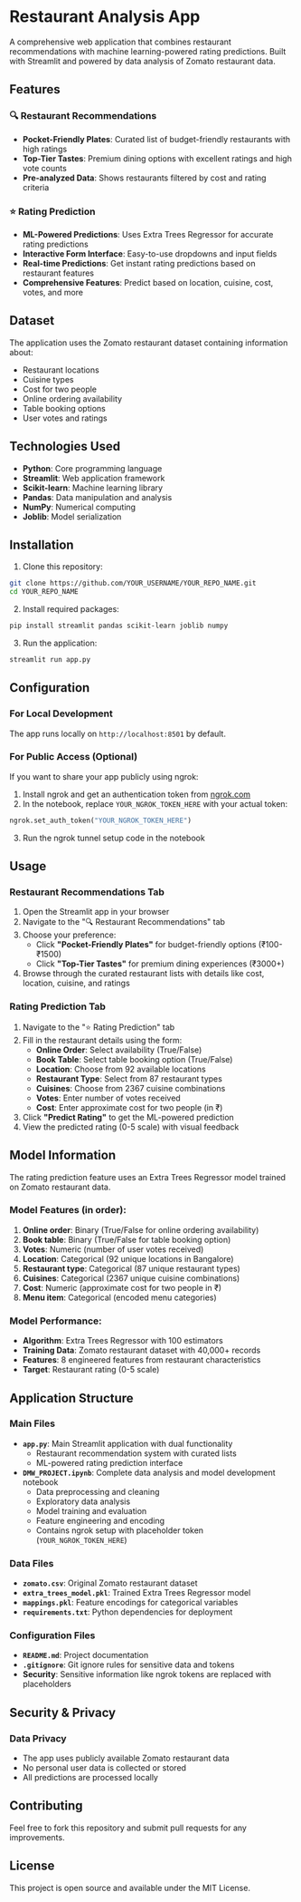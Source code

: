 # Restaurant Analysis App

A comprehensive web application that combines restaurant recommendations with machine learning-powered rating predictions. Built with Streamlit and powered by data analysis of Zomato restaurant data.

## Features

### 🔍 Restaurant Recommendations
- **Pocket-Friendly Plates**: Curated list of budget-friendly restaurants with high ratings
- **Top-Tier Tastes**: Premium dining options with excellent ratings and high vote counts
- **Pre-analyzed Data**: Shows restaurants filtered by cost and rating criteria

### ⭐ Rating Prediction
- **ML-Powered Predictions**: Uses Extra Trees Regressor for accurate rating predictions
- **Interactive Form Interface**: Easy-to-use dropdowns and input fields
- **Real-time Predictions**: Get instant rating predictions based on restaurant features
- **Comprehensive Features**: Predict based on location, cuisine, cost, votes, and more

## Dataset

The application uses the Zomato restaurant dataset containing information about:
- Restaurant locations
- Cuisine types
- Cost for two people
- Online ordering availability
- Table booking options
- User votes and ratings

## Technologies Used

- **Python**: Core programming language
- **Streamlit**: Web application framework
- **Scikit-learn**: Machine learning library
- **Pandas**: Data manipulation and analysis
- **NumPy**: Numerical computing
- **Joblib**: Model serialization

## Installation

1. Clone this repository:
```bash
git clone https://github.com/YOUR_USERNAME/YOUR_REPO_NAME.git
cd YOUR_REPO_NAME
```

2. Install required packages:
```bash
pip install streamlit pandas scikit-learn joblib numpy
```

3. Run the application:
```bash
streamlit run app.py
```

## Configuration

### For Local Development
The app runs locally on `http://localhost:8501` by default.

### For Public Access (Optional)
If you want to share your app publicly using ngrok:

1. Install ngrok and get an authentication token from [ngrok.com](https://ngrok.com)
2. In the notebook, replace `YOUR_NGROK_TOKEN_HERE` with your actual token:
```python
ngrok.set_auth_token("YOUR_NGROK_TOKEN_HERE")
```
3. Run the ngrok tunnel setup code in the notebook


## Usage

### Restaurant Recommendations Tab
1. Open the Streamlit app in your browser
2. Navigate to the "🔍 Restaurant Recommendations" tab
3. Choose your preference:
   - Click **"Pocket-Friendly Plates"** for budget-friendly options (₹100-₹1500)
   - Click **"Top-Tier Tastes"** for premium dining experiences (₹3000+)
4. Browse through the curated restaurant lists with details like cost, location, cuisine, and ratings

### Rating Prediction Tab
1. Navigate to the "⭐ Rating Prediction" tab
2. Fill in the restaurant details using the form:
   - **Online Order**: Select availability (True/False)
   - **Book Table**: Select table booking option (True/False)
   - **Location**: Choose from 92 available locations
   - **Restaurant Type**: Select from 87 restaurant types
   - **Cuisines**: Choose from 2367 cuisine combinations
   - **Votes**: Enter number of votes received
   - **Cost**: Enter approximate cost for two people (in ₹)
3. Click **"Predict Rating"** to get the ML-powered prediction
4. View the predicted rating (0-5 scale) with visual feedback

## Model Information

The rating prediction feature uses an Extra Trees Regressor model trained on Zomato restaurant data.

### Model Features (in order):
1. **Online order**: Binary (True/False for online ordering availability)
2. **Book table**: Binary (True/False for table booking option)
3. **Votes**: Numeric (number of user votes received)
4. **Location**: Categorical (92 unique locations in Bangalore)
5. **Restaurant type**: Categorical (87 unique restaurant types)
6. **Cuisines**: Categorical (2367 unique cuisine combinations)
7. **Cost**: Numeric (approximate cost for two people in ₹)
8. **Menu item**: Categorical (encoded menu categories)

### Model Performance:
- **Algorithm**: Extra Trees Regressor with 100 estimators
- **Training Data**: Zomato restaurant dataset with 40,000+ records
- **Features**: 8 engineered features from restaurant characteristics
- **Target**: Restaurant rating (0-5 scale)

## Application Structure

### Main Files
- **`app.py`**: Main Streamlit application with dual functionality
  - Restaurant recommendation system with curated lists
  - ML-powered rating prediction interface
- **`DMW_PROJECT.ipynb`**: Complete data analysis and model development notebook
  - Data preprocessing and cleaning
  - Exploratory data analysis
  - Model training and evaluation
  - Feature engineering and encoding
  - Contains ngrok setup with placeholder token (`YOUR_NGROK_TOKEN_HERE`)

### Data Files
- **`zomato.csv`**: Original Zomato restaurant dataset
- **`extra_trees_model.pkl`**: Trained Extra Trees Regressor model
- **`mappings.pkl`**: Feature encodings for categorical variables
- **`requirements.txt`**: Python dependencies for deployment

### Configuration Files
- **`README.md`**: Project documentation
- **`.gitignore`**: Git ignore rules for sensitive data and tokens
- **Security**: Sensitive information like ngrok tokens are replaced with placeholders

## Security & Privacy


### Data Privacy
- The app uses publicly available Zomato restaurant data
- No personal user data is collected or stored
- All predictions are processed locally

## Contributing

Feel free to fork this repository and submit pull requests for any improvements.

## License

This project is open source and available under the MIT License.
